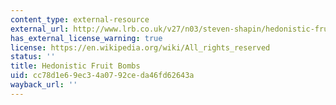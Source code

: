 ```yaml
---
content_type: external-resource
external_url: http://www.lrb.co.uk/v27/n03/steven-shapin/hedonistic-fruit-bombs
has_external_license_warning: true
license: https://en.wikipedia.org/wiki/All_rights_reserved
status: ''
title: Hedonistic Fruit Bombs
uid: cc78d1e6-9ec3-4a07-92ce-da46fd62643a
wayback_url: ''
---
```

